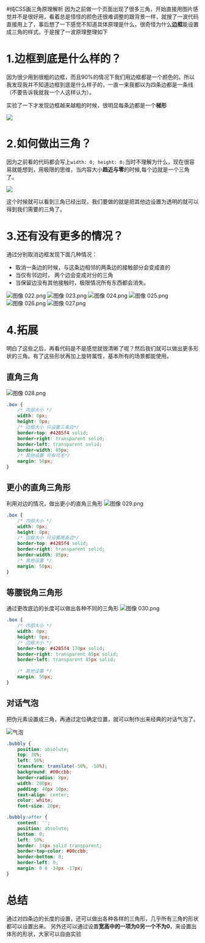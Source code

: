 #纯CSS画三角原理解析
因为之前做一个页面出现了很多三角，开始直接用图片感觉并不是很好用，看着总是怪怪的颜色还很难调整的跟背景一样，就搜了一波代码直接用上了，事后想了一下感觉不知道具体原理是什么，很奇怪为什么**边框**能设置成三角的样式。于是搜了一波原理整理如下

# 1.边框到底是什么样的？
因为很少用到很粗的边框，而且90%的情况下我们用边框都是一个颜色的。所以我发现我并不知道边框到底是什么样子的，一直一来我都以为四条边都是一条线（不要告诉我就我一个人这样认为）。

实验了一下才发现边框越来越粗的时候，很明显每条边都是一个**梯形**

![](http://www.xluos.com/usr/uploads/2018/02/3407089098.png)

# 2.如何做出三角？
因为之前看的代码都会写上`width: 0; height: 0;`当时不理解为什么，现在很容易就能想到，用极限的思维，当内容大小**趋近与零**的时候,每个边就是一个三角了。

![](http://www.xluos.com/usr/uploads/2018/02/2870997276.png)

这个时候就可以看到三角已经出现，我们要做的就是把其他边设置为透明的就可以得到我们需要的三角了。

# 3.还有没有更多的情况？
通过分别取消边框发现下面几种情况：
+ 取消一条边的时候，与这条边相邻的两条边的接触部分会变成直的
+ 当仅有邻边时， 两个边会变成对分的三角
+ 当保留边没有其他接触时，极限情况所有东西都会消失。

![图像 022.png](http://www.xluos.com/usr/uploads/2018/02/3111040956.png)
![图像 023.png](http://www.xluos.com/usr/uploads/2018/02/2859901719.png)
![图像 024.png](http://www.xluos.com/usr/uploads/2018/02/3678721391.png)
![图像 025.png](http://www.xluos.com/usr/uploads/2018/02/3384240413.png)
![图像 026.png](http://www.xluos.com/usr/uploads/2018/02/2146785425.png)
![图像 027.png](http://www.xluos.com/usr/uploads/2018/02/3941884968.png)

# 4.拓展
明白了这些之后，再看代码是不是感觉就很清晰了呢？然后我们就可以做出更多形状的三角。有了这些形状再加上旋转属性，基本所有的场景都能使用。
## 直角三角
![图像 028.png](http://www.xluos.com/usr/uploads/2018/02/2191440879.png)
```css
.box {
    /* 内部大小 */
    width: 0px;
    height: 0px;
    /* 边框大小 只设置三条边*/
    border-top: #4285f4 solid;
    border-right: transparent solid;
    border-left: transparent solid;
    border-width: 85px; 
    /* 其他设置 可有可无*/
    margin: 50px;
}
```
## 更小的直角三角形
利用对边的情况，做出更小的直角三角形
![图像 029.png](http://www.xluos.com/usr/uploads/2018/02/2126461688.png)
```css
.box {
    /* 内部大小 */
    width: 0px;
    height: 0px;
    /* 边框大小 只设置两条边*/
    border-top: #4285f4 solid;
    border-right: transparent solid;
    border-width: 85px; 
    /* 其他设置 */
    margin: 50px;
}
```
## 等腰锐角三角形
通过更改底边的长度可以做出各种不同的三角形
![图像 030.png](http://www.xluos.com/usr/uploads/2018/02/2041877816.png)
```CSS
.box {
    /* 内部大小 */
    width: 0px;
    height: 0px;
    /* 边框大小 */
    border-top: #4285f4 170px solid;
    border-right: transparent 85px solid;
    border-left: transparent 85px solid;
     
    /* 其他设置 */
    margin: 50px;
}
```
## 对话气泡
把伪元素设置成三角，再通过定位确定位置，就可以制作出来经典的对话气泡了。

![气泡](http://www.xluos.com/usr/uploads/2018/02/1461721219.png)
```css
.bubbly {
    position: absolute;
    top: 30%;
    left: 50%;
    transform: translate(-50%, -50%);
    background: #00ccbb;
    border-radius: 8px;
    width: 200px;
    padding: 40px 10px;
    text-align: center;
    color: white;
    font-size: 20px;

.bubbly:after {
    content: '';
    position: absolute;
    bottom: 0;
    left: 50%;
    border: 34px solid transparent;
    border-top-color: #00ccbb;
    border-bottom: 0;
    border-left: 0;
    margin: 0 0 -34px -17px;
}
```
# 总结
通过对四条边的长度的设置，还可以做出各种各样的三角形，几乎所有三角的形状都可以设置出来。
另外还可以通过设置**宽高中的一项为0另一个不为0**，来设置出体形的形状，大家可以自由实验

